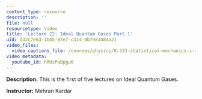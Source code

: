 ```yaml
---
content_type: resource
description: ''
file: null
resourcetype: Video
title: 'Lecture 22: Ideal Quantum Gases Part 1'
uid: d32c7e63-1b45-07e7-c314-0b7983484a21
video_files:
  video_captions_file: /courses/physics/8-333-statistical-mechanics-i-statistical-mechanics-of-particles-fall-2013/video-lectures/lecture-22-ideal-quantum-gases-part-1/hRHzPaDpgu0.vtt
video_metadata:
  youtube_id: hRHzPaDpgu0
---
```


**Description:** This is the first of five lectures on Ideal Quantum Gases.

**Instructor:** Mehran Kardar